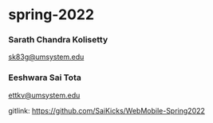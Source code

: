 # spring-2022

### Sarath Chandra Kolisetty
sk83g@umsystem.edu

### Eeshwara Sai Tota
ettkv@umsystem.edu

gitlink: https://github.com/SaiKicks/WebMobile-Spring2022

